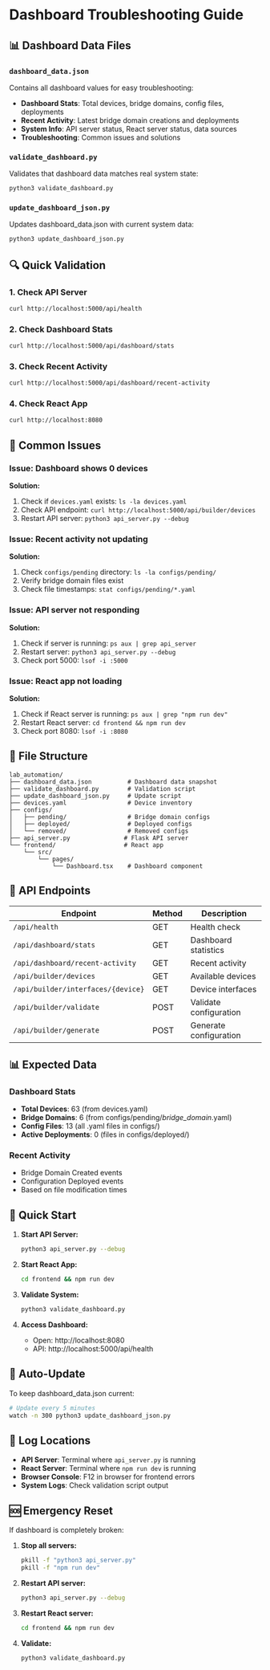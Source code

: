 # Dashboard Troubleshooting Guide

## 📊 Dashboard Data Files

### `dashboard_data.json`
Contains all dashboard values for easy troubleshooting:
- **Dashboard Stats**: Total devices, bridge domains, config files, deployments
- **Recent Activity**: Latest bridge domain creations and deployments
- **System Info**: API server status, React server status, data sources
- **Troubleshooting**: Common issues and solutions

### `validate_dashboard.py`
Validates that dashboard data matches real system state:
```bash
python3 validate_dashboard.py
```

### `update_dashboard_json.py`
Updates dashboard_data.json with current system data:
```bash
python3 update_dashboard_json.py
```

## 🔍 Quick Validation

### 1. Check API Server
```bash
curl http://localhost:5000/api/health
```

### 2. Check Dashboard Stats
```bash
curl http://localhost:5000/api/dashboard/stats
```

### 3. Check Recent Activity
```bash
curl http://localhost:5000/api/dashboard/recent-activity
```

### 4. Check React App
```bash
curl http://localhost:8080
```

## 🚨 Common Issues

### Issue: Dashboard shows 0 devices
**Solution:**
1. Check if `devices.yaml` exists: `ls -la devices.yaml`
2. Check API endpoint: `curl http://localhost:5000/api/builder/devices`
3. Restart API server: `python3 api_server.py --debug`

### Issue: Recent activity not updating
**Solution:**
1. Check `configs/pending` directory: `ls -la configs/pending/`
2. Verify bridge domain files exist
3. Check file timestamps: `stat configs/pending/*.yaml`

### Issue: API server not responding
**Solution:**
1. Check if server is running: `ps aux | grep api_server`
2. Restart server: `python3 api_server.py --debug`
3. Check port 5000: `lsof -i :5000`

### Issue: React app not loading
**Solution:**
1. Check if React server is running: `ps aux | grep "npm run dev"`
2. Restart React server: `cd frontend && npm run dev`
3. Check port 8080: `lsof -i :8080`

## 📁 File Structure

```
lab_automation/
├── dashboard_data.json          # Dashboard data snapshot
├── validate_dashboard.py        # Validation script
├── update_dashboard_json.py     # Update script
├── devices.yaml                 # Device inventory
├── configs/
│   ├── pending/                 # Bridge domain configs
│   ├── deployed/                # Deployed configs
│   └── removed/                 # Removed configs
├── api_server.py               # Flask API server
└── frontend/                   # React app
    └── src/
        └── pages/
            └── Dashboard.tsx    # Dashboard component
```

## 🔧 API Endpoints

| Endpoint | Method | Description |
|----------|--------|-------------|
| `/api/health` | GET | Health check |
| `/api/dashboard/stats` | GET | Dashboard statistics |
| `/api/dashboard/recent-activity` | GET | Recent activity |
| `/api/builder/devices` | GET | Available devices |
| `/api/builder/interfaces/{device}` | GET | Device interfaces |
| `/api/builder/validate` | POST | Validate configuration |
| `/api/builder/generate` | POST | Generate configuration |

## 📊 Expected Data

### Dashboard Stats
- **Total Devices**: 63 (from devices.yaml)
- **Bridge Domains**: 6 (from configs/pending/*bridge_domain*.yaml)
- **Config Files**: 13 (all .yaml files in configs/)
- **Active Deployments**: 0 (files in configs/deployed/)

### Recent Activity
- Bridge Domain Created events
- Configuration Deployed events
- Based on file modification times

## 🎯 Quick Start

1. **Start API Server:**
   ```bash
   python3 api_server.py --debug
   ```

2. **Start React App:**
   ```bash
   cd frontend && npm run dev
   ```

3. **Validate System:**
   ```bash
   python3 validate_dashboard.py
   ```

4. **Access Dashboard:**
   - Open: http://localhost:8080
   - API: http://localhost:5000/api/health

## 🔄 Auto-Update

To keep dashboard_data.json current:
```bash
# Update every 5 minutes
watch -n 300 python3 update_dashboard_json.py
```

## 📝 Log Locations

- **API Server**: Terminal where `api_server.py` is running
- **React Server**: Terminal where `npm run dev` is running
- **Browser Console**: F12 in browser for frontend errors
- **System Logs**: Check validation script output

## 🆘 Emergency Reset

If dashboard is completely broken:

1. **Stop all servers:**
   ```bash
   pkill -f "python3 api_server.py"
   pkill -f "npm run dev"
   ```

2. **Restart API server:**
   ```bash
   python3 api_server.py --debug
   ```

3. **Restart React server:**
   ```bash
   cd frontend && npm run dev
   ```

4. **Validate:**
   ```bash
   python3 validate_dashboard.py
   ``` 
